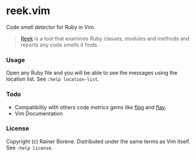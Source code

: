 # reek.vim

Code smell detector for Ruby in Vim.

> [Reek](https://github.com/troessner/reek) is a tool that examines Ruby
> classes, modules and methods and reports any code smells it finds.

### Usage

Open any Ruby file and you will be able to see the messages using the location
list. See `:help location-list`.

### Todo

- Compatibility with others code metrics gems like
  [flog](http://ruby.sadi.st/Flog.html) and
  [flay](http://ruby.sadi.st/Flay.html).
- Vim Documentation

### License

Copyright (c) Rainer Borene. Distributed under the same terms as Vim itself. See
`:help license`.
